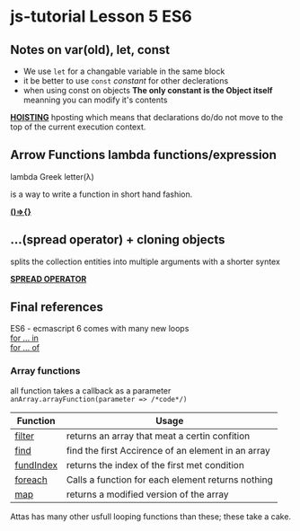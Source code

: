 # js-tutorial Lesson 5 ES6

## Notes on var(old), let, const

* We use `let` for a changable variable in the same block
* it be better to use `const` *constant*  for other declerations
* when using const on objects **The only constant is the Object itself** meanning you can modify it's contents

**[HOISTING](https://www.youtube.com/watch?v=AplVrrwY1TI)** hposting which means that declarations do/do not move to the top of the current execution context.

## Arrow Functions lambda functions/expression

lambda Greek letter(λ)

is a way to write a function in short hand fashion.

**[()=>{}](https://www.youtube.com/watch?v=NAN7U3MrX6o)**

## ...(spread operator) + cloning objects 

splits the collection entities into multiple arguments with a shorter syntex

**[SPREAD OPERATOR](https://www.youtube.com/watch?v=pYI-UuZVtHI)**

## Final references 
ES6 - ecmascript 6 comes with many new loops <br />
[for ... in](https://www.w3schools.com/js/js_loop_forin.asp) <br />
[for ... of](https://www.w3schools.com/js/js_loop_forof.asp)

### Array functions 

all function takes a callback as a parameter
`anArray.arrayFunction(parameter => /*code*/)`

Function | Usage
--- | ---
[filter](https://www.w3schools.com/jsref/jsref_filter.asp) | returns an array that meat a certin confition
[find](https://www.w3schools.com/jsref/jsref_find.asp)| find the first Accirence of an element in an array 
[fundIndex](https://www.w3schools.com/jsref/jsref_findindex.asp) | returns the index of the first met condition
[foreach](https://www.w3schools.com/jsref/jsref_foreach.asp)| Calls a function for each element returns nothing
[map](https://www.w3schools.com/jsref/jsref_map.asp) | returns a modified version of the array

Attas has many other usfull looping functions than these; these take a cake.